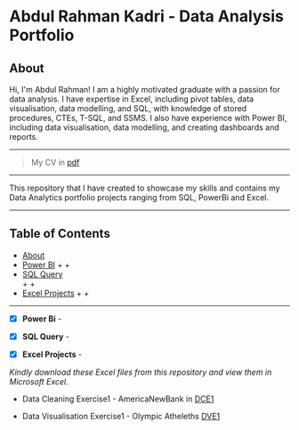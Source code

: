 # Abdul Rahman Kadri - Data Analysis Portfolio

## About

Hi, I'm Abdul Rahman! I am a highly motivated graduate with a passion for data analysis. I have expertise in Excel, including pivot tables, data visualisation, data modelling, and SQL, with knowledge of stored procedures, CTEs, T-SQL, and SSMS. I also have experience with Power BI, including data visualisation, data modelling, and creating dashboards and reports.

 ---

> My CV in [pdf](https://github.com/aokadri11/AbdulRahman_Portfolio/blob/main/Abdul_Rahman_Kadri_CV_2023_Data_Analysis.pdf) 
---

This repository that I have created to showcase my skills and contains my Data Analytics portfolio projects ranging from SQL, PowerBi and Excel.

---

## Table of Contents
- [About](#about)
- [Power BI](#power-bi)
	+ 
	+
- [SQL Query](#sql-query)  
	+ 
	+
- [Excel Projects](#excel-projects)
	+
	+

---

- [x] **Power Bi** - 


- [x] **SQL Query** - 


- [x] **Excel Projects** - 

*Kindly download these Excel files from this repository and view them in Microsoft Excel.*

- Data Cleaning Exercise1 - AmericaNewBank in [DCE1](https://github.com/aokadri11/AbdulRahman_Portfolio/blob/main/Abdul%20-%20AmericaBank%20-%20PB.xlsx)

- Data Visualisation Exercise1 - Olympic Atheleths [DVE1](https://github.com/aokadri11/AbdulRahman_Portfolio/blob/main/Abdul%20-%20Olympic%20Atheleths.xlsx)
